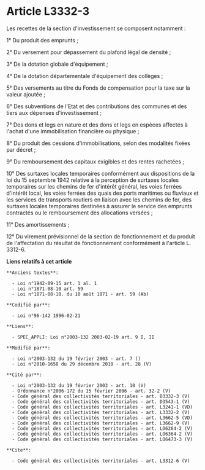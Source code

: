 # Article L3332-3

Les recettes de la section d'investissement se composent notamment : 

1° Du produit des emprunts ; 

2° Du versement pour dépassement du plafond légal de densité ; 

3° De la dotation globale d'équipement ; 

4° De la dotation départementale d'équipement des collèges ; 

5° Des versements au titre du Fonds de compensation pour la taxe sur la valeur ajoutée ; 

6° Des subventions de l'Etat et des contributions des communes et des tiers aux dépenses d'investissement ; 

7° Des dons et legs en nature et des dons et legs en espèces affectés à l'achat d'une immobilisation financière ou
physique ; 

8° Du produit des cessions d'immobilisations, selon des modalités fixées par décret ; 

9° Du remboursement des capitaux exigibles et des rentes rachetées ; 

10° Des surtaxes locales temporaires conformément aux dispositions de la loi du 15 septembre 1942 relative à la perception de
surtaxes locales temporaires sur les chemins de fer d'intérêt général, les voies ferrées d'intérêt local, les voies ferrées
des quais des ports maritimes ou fluviaux et les services de transports routiers en liaison avec les chemins de fer, des
surtaxes locales temporaires destinées à assurer le service des emprunts contractés ou le remboursement des allocations
versées ; 

11° Des amortissements ; 

12° Du virement prévisionnel de la section de fonctionnement et du produit de l'affectation du résultat de fonctionnement
conformément à l'article L. 3312-6.

**Liens relatifs à cet article**

	**Anciens textes**:

	  - Loi n°1942-09-15 art. 1 al. 1
	  - Loi n°1871-08-10 art. 59
	  - Loi n°1871-08-10. du 10 août 1871 - art. 59 (Ab)

	**Codifié par**:

	  - Loi n°96-142 1996-02-21

	**Liens**:

	  - SPEC_APPLI: Loi n°2003-132 2003-02-19 art. 9 I, II

	**Modifié par**:

	  - Loi n°2003-132 du 19 février 2003 - art. 7 ()
	  - Loi n°2010-1658 du 29 décembre 2010 - art. 28 (V)

	**Cité par**:

	  - Loi n°2003-132 du 19 février 2003 - art. 10 (V)
	  - Ordonnance n°2006-172 du 15 février 2006 - art. 32-2 (V)
	  - Code général des collectivités territoriales - art. D3332-3 (V)
	  - Code général des collectivités territoriales - art. D3543-1 (V)
	  - Code général des collectivités territoriales - art. L3241-1 (VD)
	  - Code général des collectivités territoriales - art. L3332-2 (V)
	  - Code général des collectivités territoriales - art. L3662-5 (VD)
	  - Code général des collectivités territoriales - art. L3662-9 (V)
	  - Code général des collectivités territoriales - art. LO6264-2 (V)
	  - Code général des collectivités territoriales - art. LO6364-2 (V)
	  - Code général des collectivités territoriales - art. LO6473-3 (V)

	**Cite**:

	  - Code général des collectivités territoriales - art. L3312-6 (V)

